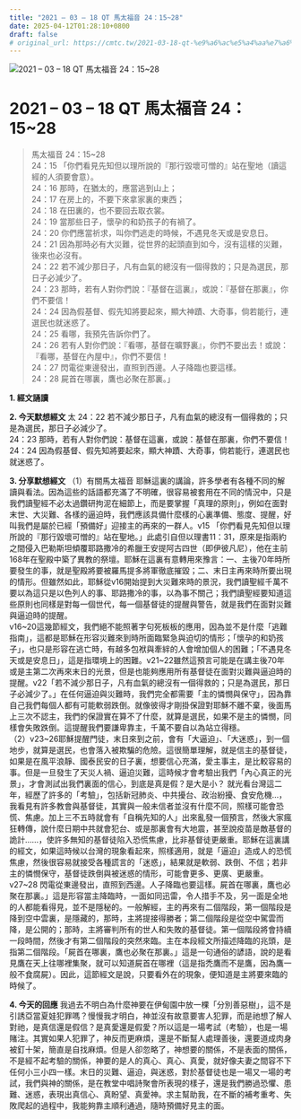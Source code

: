 ```yaml
---
title: "2021 – 03 – 18 QT 馬太福音 24：15~28"
date: 2025-04-12T01:28:10+0800
draft: false
# original_url: https://cmtc.tw/2021-03-18-qt-%e9%a6%ac%e5%a4%aa%e7%a6%8f%e9%9f%b3-24%ef%bc%9a1528
---
```


![2021 – 03 – 18 QT 馬太福音 24：15\~28](/images/qt.jpg   "2021 – 03 – 18 QT 馬太福音 24：15\~28")

# 2021 – 03 – 18 QT 馬太福音 24：15\~28

> 馬太福音 24：15\~28  
> 24：15 「你們看見先知但以理所說的『那行毀壞可憎的』站在聖地（讀這經的人須要會意）。  
> 24：16 那時，在猶太的，應當逃到山上；  
> 24：17 在房上的，不要下來拿家裏的東西；  
> 24：18 在田裏的，也不要回去取衣裳。  
> 24：19 當那些日子，懷孕的和奶孩子的有禍了。  
> 24：20 你們應當祈求，叫你們逃走的時候，不遇見冬天或是安息日。  
> 24：21 因為那時必有大災難，從世界的起頭直到如今，沒有這樣的災難，後來也必沒有。  
> 24：22 若不減少那日子，凡有血氣的總沒有一個得救的；只是為選民，那日子必減少了。  
> 24：23 那時，若有人對你們說：『基督在這裏』，或說：『基督在那裏』，你們不要信！  
> 24：24 因為假基督、假先知將要起來，顯大神蹟、大奇事，倘若能行，連選民也就迷惑了。  
> 24：25 看哪，我預先告訴你們了。  
> 24：26 若有人對你們說：『看哪，基督在曠野裏』，你們不要出去！或說：『看哪，基督在內屋中』，你們不要信！  
> 24：27 閃電從東邊發出，直照到西邊。人子降臨也要這樣。  
> 24：28 屍首在哪裏，鷹也必聚在那裏。」

**1. 經文誦讀**

**2.  今天默想經文**
太 24：22 若不減少那日子，凡有血氣的總沒有一個得救的；只是為選民，那日子必減少了。  
24：23 那時，若有人對你們說：基督在這裏，或說：基督在那裏，你們不要信！  
24：24 因為假基督、假先知將要起來，顯大神蹟、大奇事，倘若能行，連選民也就迷惑了。

**3. 分享默想經文**
（1）有關馬太福音 耶穌這裏的講論，許多學者有各種不同的解讀與看法。因為這些的話語都充滿了不明確，很容易被套用在不同的情況中，只是我們讀聖經不必太過鑽研拘泥在細節上，而是要掌握「真理的原則」，例如在面對末世、大災難、各樣的逼迫時，我們應該具備什麼樣的心裏準備、態度、提醒，好叫我們是屬於已經「預備好」迎接主的再來的一群人。v15 「你們看見先知但以理所說的『那行毀壞可憎的』站在聖地。」此處引自但以理書11：31，原來是指兩約之間侵入巴勒斯坦傾覆耶路撒冷的希臘王安提阿古四世（即伊彼凡尼），他在主前168年在聖殿中築了異教的祭壇。耶穌在這裏有意轉用來豫言：一、主後70年時所要發生的事，就是聖殿將要被羅馬提多將軍徹底摧毀；二、末日主再來時所要出現的情形。但雖然如此，耶穌從v16開始提到大災難來時的景況，我們讀聖經千萬不要以為這只是以色列人的事、耶路撒冷的事，以為事不關己；我們讀聖經要知道這些原則也同樣是對每一個世代，每一個基督徒的提醒與警告，就是我們在面對災難與逼迫時的提醒。  
v16\~20這幾節經文，我們絕不能照著字句死板板的應用，因為並不是什麼「逃難指南」，這都是耶穌在形容災難來到時所面臨緊急與迫切的情形；「懷孕的和奶孩子」，也只是形容在逃亡時，有越多包袱與牽絆的人會增加個人的困難；「不遇見冬天或是安息日」，這是指環境上的困難。v21\~22雖然這預言可能是在講主後70年或是主第二次再來末日的光景，但是也能夠應用所有基督徒在面對災難與逼迫時的提醒。v22「若不減少那日子，凡有血氣的總沒有一個得救的；只是為選民，那日子必減少了。」在任何逼迫與災難時，我們完全都需要「主的憐憫與保守」，因為靠自己我們每個人都有可能軟弱跌倒。就像彼得才剛掛保證對耶穌不離不棄，後面馬上三次不認主，我們的保證實在算不了什麼，就算是選民，如果不是主的憐憫，同樣會失敗跌倒。這提醒我們要謙卑靠主，千萬不要自以為站立得穩。  
（2）v23\~26耶穌提醒門徒，末日來到之前，會有「大逼迫」、「大迷惑」，到一個地步，就算是選民，也會落入被欺騙的危險。這很簡單理解，就是信主的基督徒，如果是在風平浪靜、國泰民安的日子裏，想要信心充滿，愛主事主，是比較容易的事。但是一旦發生了天災人禍、逼迫災難，這時候才會考驗出我們「內心真正的光景」，才會測試出我們裏面的信心，到底是真是假？是大是小？ 就光看台灣這二年，經歷了許多的「考驗」，包括新冠肺炎、中共擾台、政治紛擾、食安危機…，我看見有許多教會與基督徒，其實與一般未信者並沒有什麼不同，照樣可能會恐慌、焦慮。加上三不五時就會有「自稱先知的人」出來亂發一個預言，然後大家瘋狂轉傳，說什麼日期中共就會犯台、或是那裏會有大地震，甚至說疫苗是敵基督的詭計……，使許多無知的基督徒陷入恐慌焦慮，比非基督徒更嚴重。耶穌在這裏講的經文，如果這時候以台灣的現象看起來，照樣適用，就是「逼迫」造成人的恐慌焦慮，然後很容易就接受各種謊言的「迷惑」，結果就是軟弱、跌倒、不信；若非主的憐憫保守，基督徒跌倒與被迷惑的情形，可能會更多、更廣、更嚴重。  
v27\~28 閃電從東邊發出，直照到西邊。人子降臨也要這樣。屍首在哪裏，鷹也必聚在那裏。」這是形容當主降臨時，一面如同迅雷，令人措手不及，另一面是全地的人都能看得見，並不是隱秘的。一般解經，主的再來有二個階段，第一個階段是降到空中雲裏，是隱藏的，那時，主將提接得勝者；第二個階段是從空中駕雲而降，是公開的；那時，主將審判所有的世人和失敗的基督徒。第一個階段將會持續一段時間，然後才有第二個階段的突然來臨。主在本段經文所描述降臨的兆頭，是指第二個階段。「屍首在哪裏，鷹也必聚在那裏。」這是一句通俗的諺語，說的是看見鷹在天上往哪裡集聚，就可以知道屍首在哪裡（這是指禿鷹而不是鷹，因為鷹一般不食腐屍）。因此，這節經文是說，只要看外在的現象，便知道是主將要來臨的時候了。

**4. 今天的回應**
我過去不明白為什麼神要在伊甸園中放一棵「分別善惡樹」，這不是引誘亞當夏娃犯罪嗎？慢慢我才明白，神並沒有故意要害人犯罪，而是祂想了解人對祂，是真信還是假信？是真愛還是假愛？所以這是一場考試（考驗），也是一場賭注。其實如果人犯罪了，神反而更麻煩，還是不斷幫人處理善後，還要道成肉身被釘十架，簡直是自找麻煩。但是人卻忽略了，神想要的關係，不是表面的關係，不是經不起考驗的關係，神要的是人的真心、真心、真愛，就好像夫妻之間容不下任何小三小四一樣。末日的災難、逼迫，與迷惑，對於基督徒也是一場又一場的考試，我們與神的關係，是在教堂中唱詩聚會所表現的樣子，還是我們勝過恐懼、患難、迷惑，表現出真信心、真盼望、真愛神。求主幫助我，在不斷的補考重考、失敗爬起的過程中，我能夠靠主順利通過，隨時預備好見主的面。
